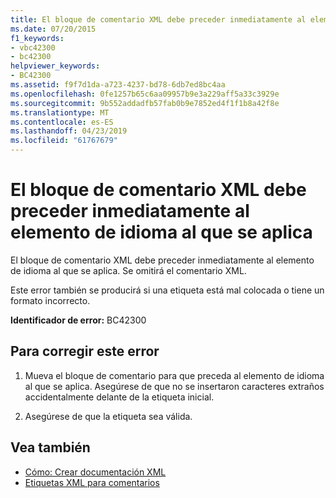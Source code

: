 ```yaml
---
title: El bloque de comentario XML debe preceder inmediatamente al elemento de idioma al que se aplica
ms.date: 07/20/2015
f1_keywords:
- vbc42300
- bc42300
helpviewer_keywords:
- BC42300
ms.assetid: f9f7d1da-a723-4237-bd78-6db7ed8bc4aa
ms.openlocfilehash: 0fe1257b65c6aa09957b9e3a229aff5a33c3929e
ms.sourcegitcommit: 9b552addadfb57fab0b9e7852ed4f1f1b8a42f8e
ms.translationtype: MT
ms.contentlocale: es-ES
ms.lasthandoff: 04/23/2019
ms.locfileid: "61767679"
---
```

# <a name="xml-comment-block-must-immediately-precede-the-language-element-to-which-it-applies"></a>El bloque de comentario XML debe preceder inmediatamente al elemento de idioma al que se aplica
El bloque de comentario XML debe preceder inmediatamente al elemento de idioma al que se aplica. Se omitirá el comentario XML.  
  
 Este error también se producirá si una etiqueta está mal colocada o tiene un formato incorrecto.  
  
 **Identificador de error:** BC42300  
  
## <a name="to-correct-this-error"></a>Para corregir este error  
  
1. Mueva el bloque de comentario para que preceda al elemento de idioma al que se aplica. Asegúrese de que no se insertaron caracteres extraños accidentalmente delante de la etiqueta inicial.  
  
2. Asegúrese de que la etiqueta sea válida.  
  
## <a name="see-also"></a>Vea también

- [Cómo: Crear documentación XML](../../visual-basic/programming-guide/program-structure/how-to-create-xml-documentation.md)
- [Etiquetas XML para comentarios](../../visual-basic/language-reference/xmldoc/index.md)
